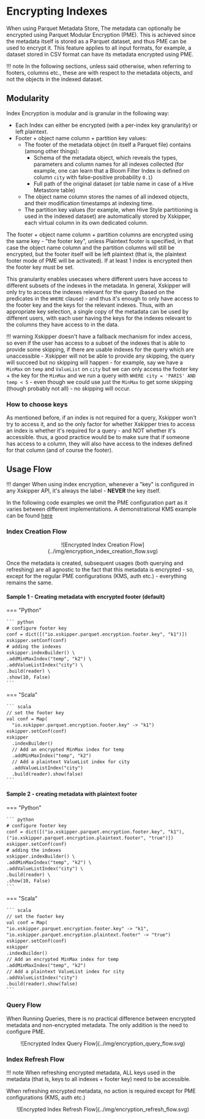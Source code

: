 <!--
 -- Copyright 2021 IBM Corp.
 -- SPDX-License-Identifier: Apache-2.0
 -->

# Encrypting Indexes
When using Parquet Metadata Store, The metadata can
optionally be encrypted using Parquet Modular Encryption (PME).
This is achieved since the metadata itself is stored as a Parquet dataset,
and thus PME can be used to encrypt it.
This feature applies to all input formats, for example, a dataset stored
in CSV format can have its metadata encrypted using PME.

!!! note
    In the following sections, unless said otherwise, when referring
    to footers, columns etc., these are with respect to the metadata objects,
    and not the objects in the indexed dataset.


## Modularity
Index Encryption is modular and is granular in the following way:

- Each Index can either be encrypted (with a per-index key granularity) or left plaintext.
- Footer + object name column + partition key values:
    - The footer of the metadata object (in itself a Parquet file) contains (among other things):
        - Schema of the metadata object, which reveals the types, parameters and column names for
        all indexes collected (for example, one can learn that a Bloom Filter Index is defined on column
        `city` with false-positive probability `0.1`)
        - Full path of the original dataset (or table name in case of a Hive Metastore table)
    - The object name column stores the names of all indexed objects, and their
      modification timestamps at indexing time.
    - The partition key values (for example, when Hive Style partitioning is used in the indexed dataset)
      are automatically stored by Xskipper, each virtual column in its own dedicated column.
      
The footer + object name column + partition columns are encrypted using the same key - "the footer key",
unless Plaintext footer is specified, in that case the object name column and the partition
columns will still be encrypted, but the footer itself will be left plaintext (that is,
the plaintext footer mode of PME will be activated).
If at least 1 index is encrypted then the footer key must be set.


This granularity enables usecases where different users have access to different subsets of the indexes in the metadata.
In general, Xskipper will only try to access the indexes relevant for the query (based on the predicates in the `WHERE`  clause) - and thus
it's enough to only have access to the footer key and the keys for the relevant indexes.
Thus, with an appropriate key selection, a single copy of the metadata can be used by different users, with each user having the keys for the indexes
relevant to the columns they have access to in the data.

!!! warning
    Xskipper doesn't have a fallback mechanism for index access, so even if the user has access to a subset of the indexes
    that is able to provide some skipping, if there are usable indexes for the query which are unaccessible - Xskipper will not be able to provide
    any skipping, the query will succeed but no skipping will happen - for example,
    say we have a `MinMax` on `temp` and `ValueList` on `city` but we can only access the footer key + the key 
    for the `MinMax` and we run a query with `WHERE city = 'PARIS' AND temp < 5` - even though we could use just the `MinMax`
    to get some skipping (though probably not all) - no skipping will occur.

### How to choose keys
As mentioned before, if an index is not required for a query, Xskipper won't try to access it,
and so the only factor for whether Xskipper tries to access an index is whether it's required for a query - and NOT whether it's accessible.
thus, a good practice would be to make sure that if someone has access to a column, they will also have access to the indexes defined for that column (and of course the footer).

## Usage Flow
!!! danger
    When using index encryption, whenever a "key" is configured in any Xskipper API,
    it's always the label - **NEVER** the key itself.

In the following code examples we omit the PME configuration part as it varies between different implementations.
A demonstrational KMS example can be found [here](https://spark.apache.org/docs/latest/sql-data-sources-parquet.html#columnar-encryption)

### Index Creation Flow

<center>
![Encrypted Index Creation Flow](../img/encryption_index_creation_flow.svg)
</center>

Once the metadata is created, subsequent usages (both querying and refreshing) are 
all agnostic to the fact that this metadata is encrypted - so, except for the regular
PME configurations (KMS, auth etc.) - everything remains the same.

#### Sample 1 - Creating metadata with encrypted footer (default)

=== "Python"

    ``` python
    # configure footer key
    conf = dict([("io.xskipper.parquet.encryption.footer.key", "k1")])
    xskipper.setConf(conf)
    # adding the indexes
    xskipper.indexBuilder() \
    .addMinMaxIndex("temp", "k2") \
    .addValueListIndex("city") \
    .build(reader) \
    .show(10, False)
    ```

=== "Scala"

    ``` scala
    // set the footer key
    val conf = Map(
      "io.xskipper.parquet.encryption.footer.key" -> "k1")
    xskipper.setConf(conf)
    xskipper
      .indexBuilder()
      // Add an encrypted MinMax index for temp
      .addMinMaxIndex("temp", "k2")
      // Add a plaintext ValueList index for city
      .addValueListIndex("city")
      .build(reader).show(false)
    ```

#### Sample 2 - creating metadata with plaintext footer

=== "Python"

    ``` python
    # configure footer key
    conf = dict([("io.xskipper.parquet.encryption.footer.key", "k1"),
    ("io.xskipper.parquet.encryption.plaintext.footer", "true")])
    xskipper.setConf(conf)
    # adding the indexes
    xskipper.indexBuilder() \
    .addMinMaxIndex("temp", "k2") \
    .addValueListIndex("city") \
    .build(reader) \
    .show(10, False)
    ```
    
=== "Scala"

    ``` scala
    // set the footer key
    val conf = Map(
    "io.xskipper.parquet.encryption.footer.key" -> "k1",
    "io.xskipper.parquet.encryption.plaintext.footer" -> "true")
    xskipper.setConf(conf)
    xskipper
    .indexBuilder()
    // Add an encrypted MinMax index for temp
    .addMinMaxIndex("temp", "k2")
    // Add a plaintext ValueList index for city
    .addValueListIndex("city")
    .build(reader).show(false)
    ```
### Query Flow
When Running Queries, there is no practical difference between encrypted metadata and non-encrypted metadata.
The only addition is the need to configure PME.
<center>
![Encrypted Index Query Flow](../img/encryption_query_flow.svg)
</center>

### Index Refresh Flow
!!! note
    When refreshing encrypted metadata, ALL keys used in the metadata (that is, keys to all indexes + footer key) need to be accessible.

When refreshing encrypted metadata, no action is required except for PME configurations (KMS, auth etc.)
<center>
![Encrypted Index Refresh Flow](../img/encryption_refresh_flow.svg)
</center>